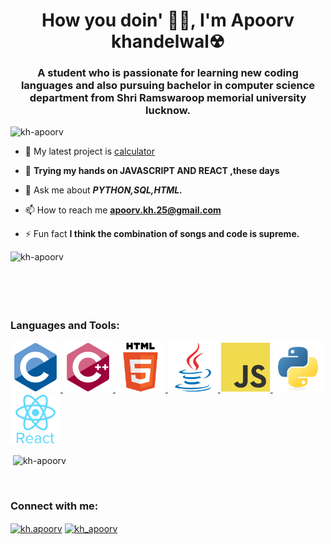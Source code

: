 <h1 align="center">How you doin' 🤗👋, I'm Apoorv khandelwal☢</h1>
<h3 align="center">A student who is passionate for learning new coding languages and also pursuing bachelor in computer science department from Shri Ramswaroop memorial university lucknow.</h3>

<p align="left"> <img src="https://komarev.com/ghpvc/?username=kh-apoorv&label=Profile%20views&color=0e75b6&style=flat" alt="kh-apoorv" /> </p>

- 🔭 My latest project is [calculator](https://github.com/Kh-Apoorv/simple_calculator)

- 🌱 **Trying my hands on JAVASCRIPT AND REACT ,these days** 

- 💬 Ask me about ***PYTHON,SQL,HTML.***

- 📫 How to reach me **apoorv.kh.25@gmail.com**

- ⚡ Fun fact **I think the combination of songs and code is supreme.**

<p><img align="left" src="https://github-readme-stats.vercel.app/api/top-langs?username=kh-apoorv&show_icons=true&locale=en&layout=compact" alt="kh-apoorv" /></p>
<br/>

<br/>
<br/>
<br/>
<br/>

<h3 align="left">Languages and Tools:</h3>
<p align="left"> <a href="https://www.cprogramming.com/" target="_blank"> <img src="https://raw.githubusercontent.com/devicons/devicon/master/icons/c/c-original.svg" alt="c" width="80" 80height="80"/> </a> <a href="https://www.w3schools.com/cpp/" target="_blank"> <img src="https://raw.githubusercontent.com/devicons/devicon/master/icons/cplusplus/cplusplus-original.svg" alt="cplusplus" width="80" height="80"/> </a> <a href="https://www.w3.org/html/" target="_blank"> <img src="https://raw.githubusercontent.com/devicons/devicon/master/icons/html5/html5-original-wordmark.svg" alt="html5" width="80" height="80"/> </a> <a href="https://www.java.com" target="_blank"> <img src="https://raw.githubusercontent.com/devicons/devicon/master/icons/java/java-original.svg" alt="java" width="80" height="80"/> </a> <a href="https://developer.mozilla.org/en-US/docs/Web/JavaScript" target="_blank"> <img src="https://raw.githubusercontent.com/devicons/devicon/master/icons/javascript/javascript-original.svg" alt="javascript" width="80" height="80"/> </a> <a href="https://www.python.org" target="_blank"> <img src="https://raw.githubusercontent.com/devicons/devicon/master/icons/python/python-original.svg" alt="python" width="80" height="80"/> </a> <a href="https://reactjs.org/" target="_blank"> <img src="https://raw.githubusercontent.com/devicons/devicon/master/icons/react/react-original-wordmark.svg" alt="react" width="80" height="80"/> </a> </p>
<p>&nbsp;<img align="center" src="https://github-readme-stats.vercel.app/api?username=kh-apoorv&show_icons=true&locale=en" alt="kh-apoorv" /></p>
<br/>
<h3 align="left">Connect with me:</h3>
<p align="left">
<a href="https://instagram.com/kh.apoorv" target="blank"><img align="center" src="https://cdn.jsdelivr.net/npm/simple-icons@3.0.1/icons/instagram.svg" alt="kh.apoorv" height="30" width="40" /></a>
<a href="https://www.codechef.com/users/kh_apoorv" target="blank"><img align="center" src="https://cdn.jsdelivr.net/npm/simple-icons@3.1.0/icons/codechef.svg" alt="kh_apoorv" height="30" width="40" /></a>
</p>








